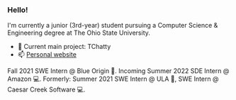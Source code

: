 ### Hello!

I'm currently a junior (3rd-year) student pursuing a Computer Science & Engineering degree at The Ohio State University.

- 🔭 Current main project: TChatty
- 📫 [Personal website](https://aqchen.com)

Fall 2021 SWE Intern @ Blue Origin 🚀. Incoming Summer 2022 SDE Intern @ Amazon 💻. Formerly: Summer 2021 SWE Intern @ ULA 🚀, SWE Intern @ Caesar Creek Software 💻.
